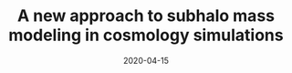 ---
title: "A new approach to subhalo mass modeling in cosmology simulations"
collection: talks
type: "Talk"
permalink: /talks/2020-ysss
venue: "Young Scientist Symposium Series, Argonne National Laboratory"
date: 2020-04-15
---